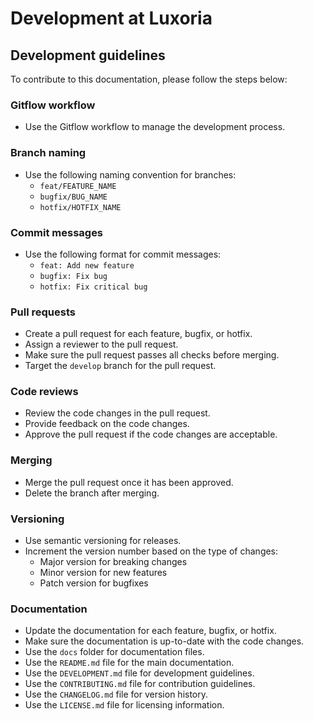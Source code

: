 # Development at Luxoria

## Development guidelines
To contribute to this documentation, please follow the steps below:

### Gitflow workflow
- Use the Gitflow workflow to manage the development process.

### Branch naming
- Use the following naming convention for branches:
  - `feat/FEATURE_NAME`
  - `bugfix/BUG_NAME`
  - `hotfix/HOTFIX_NAME`

### Commit messages
- Use the following format for commit messages:
  - `feat: Add new feature`
  - `bugfix: Fix bug`
  - `hotfix: Fix critical bug`

### Pull requests
- Create a pull request for each feature, bugfix, or hotfix.
- Assign a reviewer to the pull request.
- Make sure the pull request passes all checks before merging.
- Target the `develop` branch for the pull request.

### Code reviews
- Review the code changes in the pull request.
- Provide feedback on the code changes.
- Approve the pull request if the code changes are acceptable.

### Merging
- Merge the pull request once it has been approved.
- Delete the branch after merging.

### Versioning
- Use semantic versioning for releases.
- Increment the version number based on the type of changes:
  - Major version for breaking changes
  - Minor version for new features
  - Patch version for bugfixes

### Documentation
- Update the documentation for each feature, bugfix, or hotfix.
- Make sure the documentation is up-to-date with the code changes.
- Use the `docs` folder for documentation files.
- Use the `README.md` file for the main documentation.
- Use the `DEVELOPMENT.md` file for development guidelines.
- Use the `CONTRIBUTING.md` file for contribution guidelines.
- Use the `CHANGELOG.md` file for version history.
- Use the `LICENSE.md` file for licensing information.
